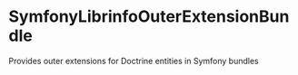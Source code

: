 # SymfonyLibrinfoOuterExtensionBundle
Provides outer extensions for Doctrine entities in Symfony bundles
